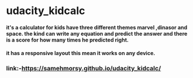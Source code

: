 # udacity_kidcalc
#### it's a calculator for kids have three different themes marvel ,dinasor and space. the kind can write any equation and predict the answer and there is a score for how many times he predicted right.

#### it has a responsive layout this mean it works on any device.
### link:-https://samehmorsy.github.io/udacity_kidcalc/
